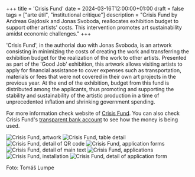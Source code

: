 +++
title = 'Crisis Fund'
date = 2024-03-16T12:00:00+01:00
draft = false
tags = ["arte útil", "institutional critique"]
description = "Crisis Fund by Andreas Gajdosik and Jonas Svoboda, reallocates exhibition budget to support other artists' costs. This intervention promotes art sustainability amidst economic challenges."
+++

'Crisis Fund', in the authorial duo with Jonas Svoboda, is an artwork consisting in minimizing the costs of creating the work and transferring the exhibition budget for the realization of the work to other artists.
Presented as part of the 'Good Job' exhibition, this artwork allows visiting artists to apply for financial assistance to cover expenses such as transportation, materials or fees that were not covered in their own art projects in the previous year.
At the end of the exhibition, budget from this fund is distributed among the applicants, thus promoting and supporting the stability and sustainability of the artistic production in a time of unprecedented inflation and shrinking government spending.

For more information check website of [Crisis Fund](https://gajdosik.org/krizovy-fond/).
You can also check Crisis Fund's [transparent bank account](https://ib.fio.cz/ib/transparent?a=2002826630) to see how the money is being used.

![Crisis Fund, artwork](good-job_dokumentace_1155_DSD_8694.jpg)
![Crisis Fund, table detail](good-job_dokumentace_1160_DSD_8700.jpg)
![Crisis Fund, detail of QR code](good-job_dokumentace_1162_DSD_8703.jpg)
![Crisis Fund, application forms](good-job_dokumentace_1163_DSD_8704.jpg)
![Crisis Fund, detail of main text](good-job_dokumentace_1161_DSD_8702.jpg)
![Crisis Fund, applications](good-job_dokumentace_1164_DSD_8705.jpg)
![Crisis Fund, installation](1.jpg)
![Crisis Fund, detail of application form](2.jpg)

Foto: Tomáš Lumpe
